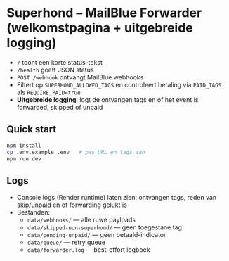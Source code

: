 # Superhond – MailBlue Forwarder (welkomstpagina + uitgebreide logging)

- `/` toont een korte status-tekst
- `/health` geeft JSON status
- `POST /webhook` ontvangt MailBlue webhooks
- Filtert op `SUPERHOND_ALLOWED_TAGS` en controleert betaling via `PAID_TAGS` als `REQUIRE_PAID=true`
- **Uitgebreide logging**: logt de ontvangen tags en of het event is forwarded, skipped of unpaid

## Quick start
```bash
npm install
cp .env.example .env   # pas URL en tags aan
npm run dev
```

## Logs
- Console logs (Render runtime) laten zien: ontvangen tags, reden van skip/unpaid en of forwarding gelukt is
- Bestanden:
  - `data/webhooks/` — alle ruwe payloads
  - `data/skipped-non-superhond/` — geen toegestane tag
  - `data/pending-unpaid/` — geen betaald-indicator
  - `data/queue/` — retry queue
  - `data/forwarder.log` — best-effort logboek
